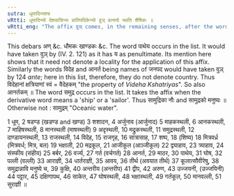 ```yaml
---
sutra: धूमादिभ्यश्च
vRtti: धूमादिभ्यो देशवाचिभ्यः प्रातिपदिकेभ्यो वुञ् प्रत्ययो भवति शैषिकः ॥
vRtti_eng: "The affix वुञ् comes, in the remaining senses, after the words _dhuma_ &c, denoting country."
---
```

This debars अण् &c. धौमकः खाण्डकः &c. The word पाथेय occurs in the list. It would have taken वुञ् by (IV. 2. 121) as it has य as penultimate. Its mention here shows that it need not denote a locality for the application of this affix. Similarly the words विदेह and आनर्त being names of जनपद would have taken वुञ् by 124 _ante_; here in this list, therefore, they do not denote country. Thus विदेहानां क्षत्रियाणां स्वं = वैदेहकम् "the property of _Videha_ _Kshatriyas_". So also आनर्तकम् ॥ The word समुद्र occurs in the list. It takes the affix when the derivative word means a 'ship' or a 'sailor'. Thus सामुद्रिका नौः and सामुद्रको मनुष्यः ॥ Otherwise not : सामुद्रम् "Oceanic water".

1 धूम, 2 षडण्ड (खडण्ड and खण्ड) 3 शशादन, 4 अर्जुनाव (आर्जुनाद) 5 माहकस्थली, 6 आनकस्थली, 7 माहिषस्थली, 8 मानस्थली (माषस्थली) 9 अदृस्थली, 10 मद्रुकस्थली, 11 समुद्रस्थली, 12 दाण्डायनस्थली, 13 राजस्थली, 14 विदेह, 15 राजगृह, 16 सात्रासाह, 17 शष्प, 18 (शिष्य) 18 मित्रवर्ध्र (मित्रवर्ध; मित्र, बल) 19 भक्षाली, 20 मद्रकूल, 21 आजीकूल (आञ्जीकूल) 22 द्व्याहाव, 23 त्र्याहाव, 24 संस्फीय (संहीय) 25 बर्बर, 26 वर्ज्य, 27 गर्त (वर्चगर्त) 28 आनर्त, 29 माठर, 30 पाथेय, 31 घोष, 32 पल्ली (वल्ली) 33 आराज्ञी, 34 धार्तराज्ञी, 35 आवय, 36 तीर्थ (अवयात तीर्थ) 37 कूलात्सौवीरेषु, 38 समुद्रान्नावि मनुष्ये च, 39 कुक्षि, 40 अन्तरीय (अन्तरीप) 41 द्वीप, 42 अरुण, 43 उज्जयनी, (उज्जयिनी) 44 पट्टार, 45 दक्षिणापथ, 46 साकेत, 47 घोषस्थली, 48 भक्षास्थली, 49 गर्तकूल, 50 मानवल्ली, 51 सुराज्ञी ॥
